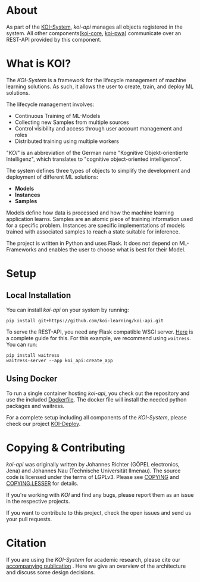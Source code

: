 # About
As part of the [KOI-System](https://github.com/koi-learning), *koi-api* manages all objects registered in the system.
All other components([koi-core](https://github.com/koi-learning/koi-core), [koi-pwa](https://guthub.com/koi-learning/koi-pwa)) communicate over an REST-API provided by this component.

# What is KOI?
The *KOI-System* is a framework for the lifecycle management of machine learning solutions.
As such, it allows the user to create, train, and deploy ML solutions.

The lifecycle management involves:
- Continuous Training of ML-Models
- Collecting new Samples from multiple sources
- Control visibility and access through user account management and roles
- Distributed training using multiple workers  

"*KOI*" is an abbreviation of the German name "Kognitive Objekt-orientierte Intelligenz", which translates to "cognitive object-oriented intelligence".

The system defines three types of objects to simplify the development and deployment of different ML solutions: 
- **Models**
- **Instances**
- **Samples**

Models define how data is processed and how the machine learning application learns.
Samples are an atomic piece of training information used for a specific problem.
Instances are specific implementations of models trained with associated samples to reach a state suitable for inference.

The project is written in Python and uses Flask.
It does not depend on ML-Frameworks and enables the user to choose what is best for their Model.
# Setup
## Local Installation
You can install *koi-api* on your system by running:
```
pip install git+https://github.com/koi-learning/koi-api.git
```
To serve the REST-API, you need any Flask compatible WSGI server.
[Here](https://flask.palletsprojects.com/en/1.1.x/deploying/) is a complete guide for this.
For this example, we recommend using `waitress`. You can run:
```
pip install waitress
waitress-server --app koi_api:create_app
```
## Using Docker
To run a single container hosting *koi-api*, you check out the repository and use the included [Dockerfile](Dockerfile). The docker file will install the needed python packages and waitress.

For a complete setup including all components of the *KOI-System*, please check our project [KOI-Deploy](https://github.com/koi-learning/koi-deploy).


# Copying & Contributing
*koi-api* was originally written by Johannes Richter (GÖPEL electronics, Jena) and Johannes Nau (Technische Universität Ilmenau).
The source code is licensed under the terms of LGPLv3. Please see [COPYING](COPYING) and [COPYING.LESSER](COPYING.LESSER) for details.

If you're working with *KOI* and find any bugs, please report them as an issue in the respective projects.

If you want to contribute to this project, check the open issues and send us your pull requests. 

# Citation
If you are using the *KOI-System* for academic research, please cite our [accompanying publication](http://dx.doi.org/10.1007/978-3-030-68527-0_8) . Here we give an overview of the architecture and discuss some design decisions.

